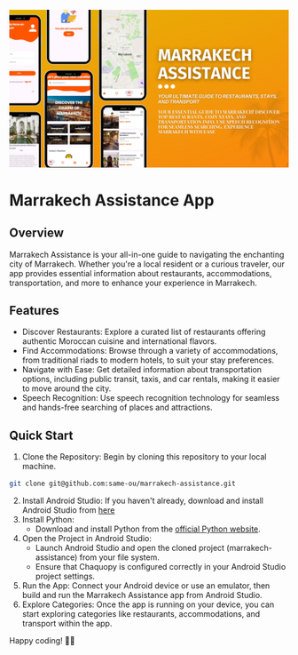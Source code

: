 ![banner](marrakech-assistance.png)

# Marrakech Assistance App

## Overview

Marrakech Assistance is your all-in-one guide to navigating the enchanting city of Marrakech. Whether you're a local resident or a curious traveler, our app provides essential information about restaurants, accommodations, transportation, and more to enhance your experience in Marrakech.


## Features

 * Discover Restaurants: Explore a curated list of restaurants offering authentic Moroccan cuisine and international flavors.
 * Find Accommodations: Browse through a variety of accommodations, from traditional riads to modern hotels, to suit your stay preferences.
 * Navigate with Ease: Get detailed information about transportation options, including public transit, taxis, and car rentals, making it easier to move around the city.
 * Speech Recognition: Use speech recognition technology for seamless and hands-free searching of places and attractions.

## Quick Start
1. Clone the Repository: Begin by cloning this repository to your local machine.

```bash
git clone git@github.com:same-ou/marrakech-assistance.git
```
2. Install Android Studio: If you haven't already, download and install Android Studio from [here](https://developer.android.com/studio)
3. Install Python:
    * Download and install Python from the [official Python website](https://www.python.org/downloads/).
4. Open the Project in Android Studio:
    * Launch Android Studio and open the cloned project (marrakech-assistance) from your file system.
    * Ensure that Chaquopy is configured correctly in your Android Studio project settings.
5. Run the App: Connect your Android device or use an emulator, then build and run the Marrakech Assistance app from Android Studio.
6. Explore Categories: Once the app is running on your device, you can start exploring categories like restaurants, accommodations, and transport within the app.

Happy coding! 🚀✨


